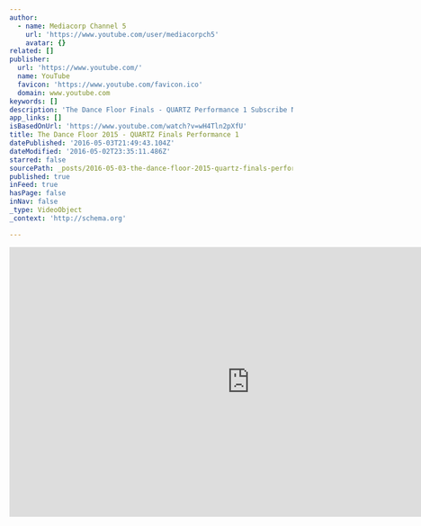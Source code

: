 ```yaml
---
author:
  - name: Mediacorp Channel 5
    url: 'https://www.youtube.com/user/mediacorpch5'
    avatar: {}
related: []
publisher:
  url: 'https://www.youtube.com/'
  name: YouTube
  favicon: 'https://www.youtube.com/favicon.ico'
  domain: www.youtube.com
keywords: []
description: 'The Dance Floor Finals - QUARTZ Performance 1 Subscribe NOW to MediaCorp Channel 5: http://ow.ly/Ugpqm For more CATCH-UP videos visit Toggle: http://ow.ly/UgoMS Comment on our videos below! Channel 5 Facebook: http://ow.ly/UgoRK LIKE it! Channel 5 Instagram: http://ow.ly/Ugp2F FOLLOW us! Channel 5 Twitter: http://ow.ly/Ugpad FOLLOW us!'
app_links: []
isBasedOnUrl: 'https://www.youtube.com/watch?v=wH4Tln2pXfU'
title: The Dance Floor 2015 - QUARTZ Finals Performance 1
datePublished: '2016-05-03T21:49:43.104Z'
dateModified: '2016-05-02T23:35:11.486Z'
starred: false
sourcePath: _posts/2016-05-03-the-dance-floor-2015-quartz-finals-performance-1.md
published: true
inFeed: true
hasPage: false
inNav: false
_type: VideoObject
_context: 'http://schema.org'

---
```

<iframe src="https://cdn.embedly.com/widgets/media.html?src=https%3A%2F%2Fwww.youtube.com%2Fembed%2FwH4Tln2pXfU%3Ffeature%3Doembed&amp;url=https%3A%2F%2Fwww.youtube.com%2Fwatch%3Fv%3DwH4Tln2pXfU&amp;image=https%3A%2F%2Fi.ytimg.com%2Fvi%2FwH4Tln2pXfU%2Fhqdefault.jpg&amp;key=b7d04c9b404c499eba89ee7072e1c4f7&amp;type=text%2Fhtml&amp;schema=youtube" width="854" height="480" scrolling="no" frameborder="0" allowfullscreen="" style=""></iframe>